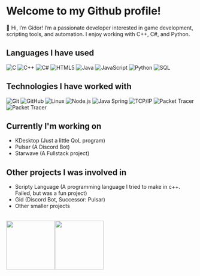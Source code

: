 # Welcome to my Github profile!

👋 Hi, I’m Gidor! I’m a passionate developer interested in game development, scripting tools, and automation. I enjoy working with C++, C#, and Python.

## Languages I have used

![C](https://img.shields.io/badge/-C-000000?style=flat&logo=C)
![C++](https://img.shields.io/badge/-C++-000000?style=flat&logo=C%2B%2B&logoColor=00599C)
![C#](https://img.shields.io/badge/-Csharp-000000?style=flat&logo=Csharp)
![HTML5](https://img.shields.io/badge/-HTML5-000000?style=flat&logo=HTML5)
![Java](https://img.shields.io/badge/-Java-000000?style=flat&logo=Java&logoColor=007396)
![JavaScript](https://img.shields.io/badge/-JavaScript-000000?style=flat&logo=javascript)
![Python](https://img.shields.io/badge/-Python-000000?style=flat&logo=python)
![SQL](https://img.shields.io/badge/-SQL-000000?style=flat&logo=MySQL)

## Technologies I have worked with

![Git](https://img.shields.io/badge/-Git-000000?style=flat&logo=git&logoColor=F05032)
![GitHub](https://img.shields.io/badge/-GitHub-000000?style=flat&logo=github&logoColor=FFFFFF)
![Linux](https://img.shields.io/badge/-Linux-000000?style=flat&logo=linux&logoColor=FCC624)
![Node.js](https://img.shields.io/badge/-Node.js-000000?style=flat&logo=node.js&logoColor=339933)
![Java Spring](https://img.shields.io/badge/-Android_Studio-000000?style=flat&logo=androidstudio&logoColor=6DB33F)
![TCP/IP](https://img.shields.io/badge/-TCP/IP-000000?style=flat&logo=cisco&logoColor=white)
![Packet Tracer](https://img.shields.io/badge/-PacketTracer-000000?style=flat&logo=PacketTracer&logoColor=15321)
![Packet Tracer](https://img.shields.io/badge/-Unity_Engine-000000?style=flat&logo=Unity&logoColor=15321)

## Currently I'm working on

- KDesktop (Just a little QoL program)
- Pulsar (A Discord Bot)
- Starwave (A Fullstack project)

## Other projects I was involved in

- Scripty Language (A programming language I tried to make in c++. Failed, but was a fun project)
- Gid (Discord Bot, Successor: Pulsar)
- Other smaller projects

<br>
<img align="" height='130px' src="https://github-readme-stats.vercel.app/api?username=xGidor&hide_title=true&show_icons=true&include_all_commits=true&line_height=21&bg_color=0,73FDFF,7A81FF&theme=graywhite" /><img align="" height='130px' src="https://github-readme-stats.vercel.app/api/top-langs/?username=xGidor&hide_title=true&layout=compact&bg_color=0,73FDFF,7A81FF&theme=graywhite" />
